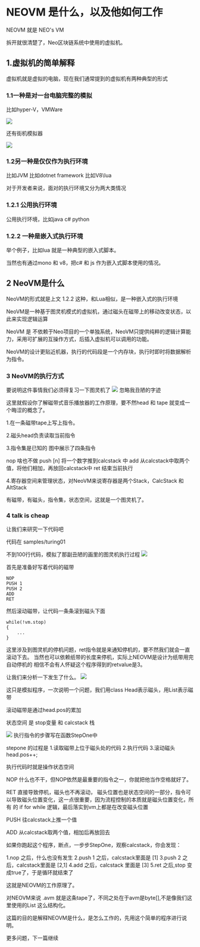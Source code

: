 # NEOVM 是什么，以及他如何工作

NEOVM 就是 NEO's VM

拆开就很清楚了，Neo区块链系统中使用的虚拟机。

## 1.虚拟机的简单解释

虚拟机就是虚拟的电脑，现在我们通常提到的虚拟机有两种典型的形式

### 1.1一种是对一台电脑完整的模拟

比如hyper-V，VMWare

![](pic01.jpg)

还有街机模拟器

![](pic02.jpg)

### 1.2另一种是仅仅作为执行环境

比如JVM
比如dotnet framework
比如V8\lua

对于开发者来说，面对的执行环境又分为两大类情况

### 1.2.1 公用执行环境

公用执行环境，比如java c# python

### 1.2.2 一种是嵌入式执行环境

举个例子，比如lua 就是一种典型的嵌入式脚本。

当然也有通过mono 和 v8，把c# 和 js 作为嵌入式脚本使用的情况。

## 2 NeoVM是什么

NeoVM的形式就是上文 1.2.2 这种，和Lua相似，是一种嵌入式的执行环境

NeoVM是一种基于图灵机模式的虚拟机，通过磁头在磁带上的移动改变状态，以此来实现逻辑运算

NeoVM 是 不依赖于Neo项目的一个单独系统，NeoVM只提供纯粹的逻辑计算能力，采用可扩展的互操作方式，后插入虚拟机可以调用的功能。

NeoVM的设计更贴近机器，执行的代码段是一个内存块，执行时即时将数据解析为指令。

### 3 NeoVM的执行方式

要说明这件事情我们必须得复习一下图灵机了
![](turing01.png)
忽略我丑陋的字迹

这里就假设你了解磁带式音乐播放器的工作原理，要不然head 和 tape 就变成一个晦涩的概念了。

1.在一条磁带tape上写上指令。

2.磁头head负责读取当前指令

3.指令集是已知的 图中展示了四条指令 

nop 啥也不做
push [n] 将一个数字推到calcstack 中
add 从calcstack中取两个值，将他们相加，再放回calcstack中
ret 结束当前执行

4.寄存器空间来管理状态，对NeoVM来说寄存器是两个Stack，CalcStack 和 AltStack

有磁带，有磁头，指令集，状态空间，这就是一个图灵机了。

### 4 talk is cheap

让我们来研究一下代码吧

代码在
samples/turing01

不到100行代码，模拟了那副丑陋的画里的图灵机执行过程
![](turing02.png)

首先是准备好写着代码的磁带
```
NOP
PUSH 1
PUSH 2
ADD
RET
```
然后滚动磁带，让代码一条条滚到磁头下面

```
while(!vm.stop)
{
    ...
}
```
这里涉及到图灵机的停机问题，ret指令就是来通知停机的，要不然我们就会一直滚动下去。
当然也可以依赖纸带的长度来停机，实际上NEOVM是设计为纸带用完自动停机的
相信不会有人怀疑这个程序得到的retvalue是3。

让我们来分析一下发生了什么。
![](turing03.png)

这只是模拟程序，一次说明一个问题，我们用class Head表示磁头，用List<OpCode>表示磁带

滚动磁带是通过head.pos的累加

状态空间 是 stop变量 和 calcstack 栈

![](turing04.png)
执行指令的步骤写在函数StepOne中

stepone 的过程是 
1.读取磁带上位于磁头处的代码
2.执行代码
3.滚动磁头 head.pos++;

执行代码时就是操作状态空间

NOP 什么也不干，但NOP依然是最重要的指令之一，你就把他当作空格就好了。

RET 直接导致停机，磁头也不再滚动，
磁头位置也是状态空间的一部分，指令可以导致磁头位置变化，这一点很重要，因为流程控制的本质就是磁头位置变化，所有 的 if for while 逻辑，最后落实到vm上都是在改变磁头位置

PUSH 往calcstack上推一个值

ADD 从calcstack取两个值，相加后再放回去

如果你跑起这个程序，断点，一步步StepOne，观察calcstack，你会发现：

1.nop 之后，什么也没有发生
2.push 1 之后，calcstack里面是 [1]
3.push 2 之后，calcstack里面是 [2,1]
4.add 之后，calcstack 里面是 [3]
5.ret 之后,stop 变成true了，于是循环就结束了

这就是NEOVM的工作原理了。

对NEOVM来说 .avm 就是这条tape了，不同之处在于avm是byte[],不是像我们这里使用的List<Opcode> 这么结构化。

这篇的目的是解释NEOVM是什么，是怎么工作的，先用这个简单的程序进行说明。

更多问题，下一篇继续
